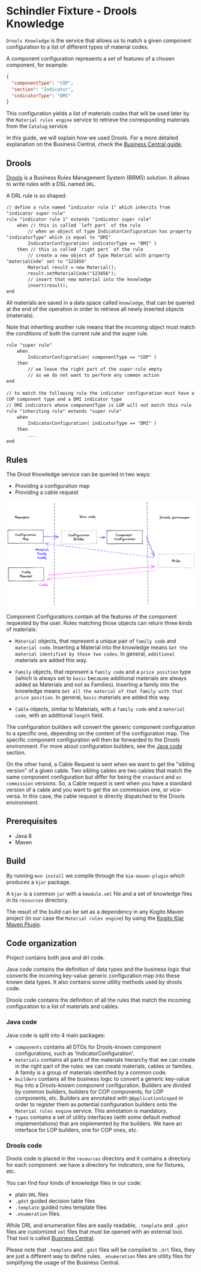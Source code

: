 # Schindler Fixture - Drools Knowledge

`Drools Knowledge` is the service that allows us to match a given component configuration to a
list of different types of material codes.

A component configuration represents a set of features of a chosen component, for example:

```json
{
  "componentType": "COP",
  "section": "Indicator",
  "indicatorType": "DMI"
}
```

This configuration yields a list of materials codes that will be used later by the `Material rules engine` service
to retrieve the corresponding materials from the `Catalog` service.

In this guide, we will explain how we used Drools. For a more detailed explanation on the Business
Central, check the [Business Central guide](./docs/BUSINESS_CENTRAL.md).

## Drools

[Drools](https://www.drools.org/) is a Business Rules Management System (BRMS) solution. It allows to write
rules with a DSL named `DRL`.

A DRL rule is so shaped:

```DRL
// define a rule named "indicator rule 1" which inherits from "indicator super rule"
rule "indicator rule 1" extends "indicator super rule"
    when // this is called `left part` of the rule
        // when an object of type IndicatorConfiguration has property "indicatorType" which is equal to "DMI"
        IndicatorConfiguration( indicatorType == "DMI" )
    then // this is called `right part` of the rule
        // create a new object of type Material with property "materialCode" set to "123456"
        Material result = new Material();
        result.setMaterialCode("123456");
        // insert that new material into the knowledge
        insert(result);
end
```

All materials are saved in a data space called `knowledge`, that can be queried at the end of the operation in order
to retrieve all newly inserted objects (materials).

Note that inheriting another rule means that the incoming object must match the conditions of both the current rule
and the super rule.

```
rule "super rule"
    when
        IndicatorConfiguration( componentType == "COP" )
    then 
        // we leave the right part of the super-rule empty
        // as we do not want to perform any common action
end

// to match the following rule the indicator configuration must have a COP component type and a DMI indicator type
// DMI indicators whose componentType is LOP will not match this rule
rule "inheriting rule" extends "super rule"
    when
        IndicatorConfiguration( indicatorType == "DMI" )
    then 
        ...
end
```

## Rules

The Drool Knowledge service can be queried in two ways:
-  Providing a configuration map
-  Providing a cable request

![Drools diagram](./docs/images/drools-diagram.png)

Component Configurations contain all the features of the component requested by the user. Rules matching those
objects can return three kinds of materials:

-  `Material` objects, that represent a unique pair of `family code` and `material code`. Inserting a Material
into the knowledge means `Get the material identified by those two codes`. In general,
`additional` materials are added this way.

-  `Family` objects, that represent a `family code` and a `price position` type (which is always set to
`basic` because additional materials are always added as Materials and not as Families). Inserting a 
family into the knowledge means `Get all the material of that family with that price position`.
In general, `basic` materials are added this way.

 -  `Cable` objects, similar to Materials, with a `family code` and a `material code`, with an additional `length`
 field.

The configuration builders will convert the generic component configuration to a specific one,
depending on the content of the configuration map. The specific component configuration will then be
forwarded to the Drools environment. For more about configuration builders, see the
[Java code](#java-code) section.

On the other hand, a Cable Request is sent when we want to get the "sibling version" of a given cable. 
Two sibling cables are two cables that match the same component configuration but differ for being 
the `standard` and `on commission` versions. So, a Cable request is sent when you have a standard 
version of a cable and you want to get the on commission one, or vice-versa. In this case, the cable
request is directly dispatched to the Drools environment.


## Prerequisites

-  Java 8
-  Maven

## Build

By running `mvn install` we compile through the `kie-maven-plugin` which produces a `kjar` package.

A `kjar` is a common `jar` with a `kmodule.xml` file and a set of knowledge files in its
`resources` directory.

The result of the build can be set as a dependency in any Kogito Maven project (in our case the
`Material rules engine`) by using the [Kogito Kjar Maven Plugin](https://github.com/welldsagl/kogito-kjar-maven-plugin). 

## Code organization

Project contains both java and drl code. 

Java code contains the definition of data types and the business logic
that converts the incoming key-value generic configuration map into these known data types. It also contains some 
utility methods used by drools code.

Drools code contains the definition of all the rules that match the incoming configuration to a list of materials
and cables. 

### Java code

Java code is split into 4 main packages:

-  `components` contains all DTOs for Drools-known component configurations, such as 'IndicatorConfiguration'.
-  `materials` contains all parts of the materials hierarchy that we can create in the right part of the rules: we can 
create materials, cables or families. A family is a group of materials identified by a common code.
-  `builders` contains all the business logic to convert a generic key-value `Map` into a Drools-known component 
configuration. Builders are divided by common builders, builders for COP components, for LOP components, etc.
Builders are annotated with `@ApplicationScoped` in order to register them as potential configuration builders
onto the `Material rules engine` service. This annotation is mandatory.
-  `types` contains a set of utility interfaces (with some default method implementations) that are implemented by the 
builders. We have an interface for LOP builders, one for COP ones, etc.

### Drools code

Drools code is placed in the `resources` directory and it contains a directory for each component: we have a directory 
for indicators, one for fixtures, etc.

You can find four kinds of knowledge files in our code:

-  plain `DRL` files
-  `.gdst` guided decision table files
-  `.template` guided rules template files
-  `.enumeration` files.

While DRL and enumeration files are easily readable, `.template` and `.gdst` files are customized `xml` files
that must be opened with an external tool. That tool is called [Business Central](./docs/BUSINESS_CENTRAL.md).

Please note that `.template` and `.gdst` files will be compiled to `.drl` files, they are just a different way
to define rules. `.enumeration` files are utility files for simplifying the usage of the Business Central.
